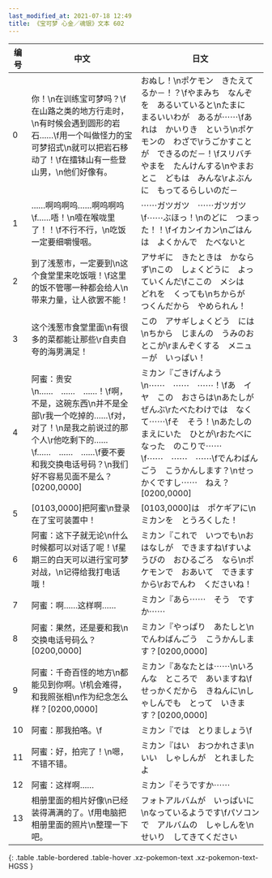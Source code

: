```yaml
---
last_modified_at: 2021-07-18 12:49
title: 《宝可梦 心金／魂银》文本 602
---
```

| 编号 | 中文 | 日文 |
| ---- | ---- | ---- |
| 0 | 你！\n在训练宝可梦吗？\f在山路之类的地方行走时，\n有时候会遇到圆形的岩石……\f用一个叫做怪力的宝可梦招式\n就可以把岩石移动了！\f在擂钵山有一些登山男，\n他们好像有。 | おぬし！\nポケモン　きたえてるか－！？\fやまみち　なんぞを　あるいていると\nたまに　まるいいわが　あるが⋯⋯\fあれは　かいりき　という\nポケモンの　わざで\rうごかすことが　できるのだ－！\fスリバチやまを　たんけんする\nやまおとこ　どもは　みんな\rよぶんに　もってるらしいのだ－ |
| 1 | ……啊呜啊呜……啊呜啊呜\f……唔！\n噎在喉咙里了！！\f不行不行，\n吃饭一定要细嚼慢咽。 | ⋯⋯ガツガツ　⋯⋯ガツガツ\f⋯⋯ぶほっ！\nのどに　つまった！！\fイカンイカン\nごはんは　よくかんで　たべないと |
| 2 | 到了浅葱市，一定要到\n这个食堂里来吃饭哦！\f这里的饭不管哪一种都会给人\n带来力量，让人欲罢不能！ | アサギに　きたときは　かならず\nこの　しょくどうに　よっていくんだ\fここの　メシは　どれを　くっても\nちからが　つくんだから　やめられん！ |
| 3 | 这个浅葱市食堂里面\n有很多的菜都能让那些\r自卖自夸的海男满足！ | この　アサギしょくどう　には\nちから　じまんの　うみのおとこが\rまんぞくする　メニュ－が　いっぱい！ |
| 4 | 阿蜜：贵安\n……　……　……！\f啊，不是，这碗东西\n并不是全部\r我一个吃掉的……\f对，对了！\n是我之前说过的那个人\r他吃剩下的……\f……　……　……\f要不要和我交换电话号码？\n我们好不容易见面不是么？[0200,0000] | ミカン『ごきげんよう\n⋯⋯　⋯⋯　⋯⋯！\fあ　イヤ　この　おさらは\nあたしが　ぜんぶ\rたべたわけでは　なく　て⋯⋯\fそ　そう！\nあたしの　まえにいた　ひとが\rおたべに　なった　のこりで⋯⋯\f⋯⋯　⋯⋯　⋯⋯\fでんわばんごう　こうかんします？\nせっかくですし⋯⋯　ねえ？[0200,0000] |
| 5 | [0103,0000]把阿蜜\n登录在了宝可装置中！ | [0103,0000]は　ポケギアに\nミカンを　とうろくした！ |
| 6 | 阿蜜：这下子就无论\n什么时候都可以对话了呢！\f星期三的白天可以进行宝可梦对战，\n记得给我打电话哦！ | ミカン『これで　いつでも\nおはなしが　できますね\fすいようびの　おひるごろ　なら\nポケモンで　おあいて　できますから\rおでんわ　くださいね！ |
| 7 | 阿蜜：啊……这样啊…… | ミカン『あら⋯⋯　そう　ですか⋯⋯ |
| 8 | 阿蜜：果然，还是要和我\n交换电话号码么？[0200,0000] | ミカン『やっぱり　あたしと\nでんわばんごう　こうかんします？[0200,0000] |
| 9 | 阿蜜：千奇百怪的地方\n都能见到你啊。\f机会难得，和我照张相\n作为纪念怎么样？[0200,0000] | ミカン『あなたとは⋯⋯\nいろんな　ところで　あいますね\fせっかくだから　きねんに\nしゃしんでも　とって　いきます？[0200,0000] |
| 10 | 阿蜜：那我拍咯。\f | ミカン『では　とりましょう\f |
| 11 | 阿蜜：好，拍完了！\n嗯，不错不错。 | ミカン『はい　おつかれさま\nいい　しゃしんが　とれましたよ |
| 12 | 阿蜜：这样啊…… | ミカン『そうですか⋯⋯ |
| 13 | 相册里面的相片好像\n已经装得满满的了。\f用电脑把相册里面的照片\n整理一下吧。 | フォトアルバムが　いっぱいに\nなっているようです\fパソコンで　アルバムの　しゃしんを\nせいり　してきてください |
{: .table .table-bordered .table-hover .xz-pokemon-text .xz-pokemon-text-HGSS }